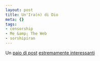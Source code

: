 ```yaml
--- 
layout: post
title: Un'Ira(n) di Dio
meta: {}
tags: 
- censorship
- Me &amp; The Web
- sorshipiran
---
```

Un [paio di post][1] [estremamente interessanti][2]  
  
[1]: http://asert.arbornetworks.com/2009/06/iranian-traffic-engineering/
[2]: http://asert.arbornetworks.com/2009/06/a-deeper-look-at-the-iranian-firewall/ 
